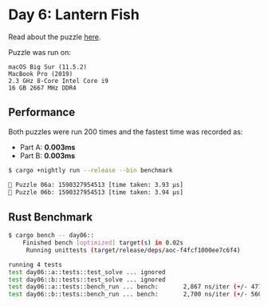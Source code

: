 # Day 6: Lantern Fish

Read about the puzzle [here](https://adventofcode.com/2021/day/6).

Puzzle was run on:

```text
macOS Big Sur (11.5.2)
MacBook Pro (2019)
2.3 GHz 8-Core Intel Core i9
16 GB 2667 MHz DDR4
```

## Performance

Both puzzles were run 200 times and the fastest time was recorded as:

- Part A: **0.003ms**
- Part B: **0.003ms**

```sh
$ cargo +nightly run --release --bin benchmark

🧩 Puzzle 06a: 1590327954513 [time taken: 3.93 μs]
🧩 Puzzle 06b: 1590327954513 [time taken: 3.94 μs]
```

## Rust Benchmark

```sh
$ cargo bench -- day06::
    Finished bench [optimized] target(s) in 0.02s
     Running unittests (target/release/deps/aoc-f4fcf1000ee7c6f4)

running 4 tests
test day06::a::tests::test_solve ... ignored
test day06::b::tests::test_solve ... ignored
test day06::a::tests::bench_run ... bench:       2,867 ns/iter (+/- 477)
test day06::b::tests::bench_run ... bench:       2,700 ns/iter (+/- 560)
```
